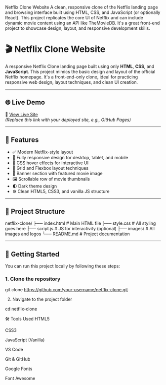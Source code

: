Netflix Clone Website
A clean, responsive clone of the Netflix landing page and browsing interface built using HTML, CSS, and JavaScript (or optionally React). This project replicates the core UI of Netflix and can include dynamic movie content using an API like TheMovieDB. It's a great front-end project to showcase design, layout, and responsive development skills.

# 🎬 Netflix Clone Website

A responsive Netflix Clone landing page built using only **HTML**, **CSS**, and **JavaScript**. This project mimics the basic design and layout of the official Netflix homepage. It's a front-end-only clone, ideal for practicing responsive web design, layout techniques, and clean UI creation.

---

## 🌐 Live Demo

🔗 [View Live Site](https://your-username.github.io/netflix-clone/)  
*(Replace this link with your deployed site, e.g., GitHub Pages)*

---

## 📌 Features

- ✅ Modern Netflix-style layout
- 📱 Fully responsive design for desktop, tablet, and mobile
- 🎨 CSS hover effects for interactive UI
- 🔲 Grid and Flexbox layout techniques
- 📸 Banner section with featured movie image
- 🖼️ Scrollable row of movie thumbnails
- 🌓 Dark theme design
- ⚙️ Clean HTML5, CSS3, and vanilla JS structure

---

## 📁 Project Structure

netflix-clone/ ├── index.html # Main HTML file ├── style.css # All styling goes here ├── script.js # JS for interactivity (optional) ├── images/ # All images and logos └── README.md # Project documentation

---

## 🚀 Getting Started

You can run this project locally by following these steps:

### 1. Clone the repository

git clone https://github.com/your-username/netflix-clone.git

2. Navigate to the project folder

cd netflix-clone

🛠️ Tools Used
HTML5

CSS3

JavaScript (Vanilla)

VS Code

Git & GitHub

Google Fonts

Font Awesome




